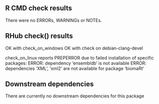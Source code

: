 ## R CMD check results
There were no ERRORs, WARNINGs or NOTEs.

## RHub check() results
OK with check_on_windows
OK with check on debian-clang-devel

check_on_linux reports PREPERROR due to failed installation of specific packages:
ERROR: dependency ‘ensembldb’ is not available
ERROR: dependencies ‘XML’, ‘xml2’ are not available for package ‘biomaRt’

## Downstream dependencies
There are currently no downstream dependencies for this package
